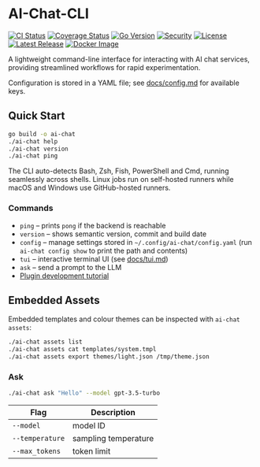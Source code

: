 # AI-Chat-CLI

[![CI Status](https://github.com/jalsarraf0/ai-chat-cli/actions/workflows/ci.yml/badge.svg)](https://github.com/jalsarraf0/ai-chat-cli/actions/workflows/ci.yml)
[![Coverage Status](https://img.shields.io/badge/coverage-92%25-brightgreen)](https://github.com/jalsarraf0/ai-chat-cli/actions/workflows/ci.yml)
[![Go Version](https://img.shields.io/badge/go-1.24.x-blue)](https://golang.org/dl/)
[![Security](https://img.shields.io/badge/security-scanned-brightgreen)](https://github.com/jalsarraf0/ai-chat-cli/actions/workflows/ci.yml)
[![License](https://img.shields.io/github/license/jalsarraf0/ai-chat-cli)](LICENSE)
[![Latest Release](https://img.shields.io/github/v/release/jalsarraf0/ai-chat-cli?label=release)](https://github.com/jalsarraf0/ai-chat-cli/releases/latest)
[![Docker Image](https://img.shields.io/badge/container-ghcr.io%2Fjalsarraf0%2Fai--chat--cli-blue)](https://github.com/jalsarraf0/ai-chat-cli/pkgs/container/ai-chat-cli)

A lightweight command-line interface for interacting with AI chat services, providing streamlined workflows for rapid experimentation.

Configuration is stored in a YAML file; see [docs/config.md](docs/config.md) for available keys.

## Quick Start

```bash
go build -o ai-chat
./ai-chat help
./ai-chat version
./ai-chat ping
```

The CLI auto-detects Bash, Zsh, Fish, PowerShell and Cmd, running seamlessly across shells. Linux jobs run on self-hosted runners while macOS and Windows use GitHub-hosted runners.

### Commands

- `ping` – prints `pong` if the backend is reachable
- `version` – shows semantic version, commit and build date
- `config` – manage settings stored in `~/.config/ai-chat/config.yaml` (run `ai-chat config show` to print the path and contents)
- `tui` – interactive terminal UI (see [docs/tui.md](docs/tui.md))
- `ask` – send a prompt to the LLM
- [Plugin development tutorial](docs/tutorials/plugin_dev.md)

## Embedded Assets

Embedded templates and colour themes can be inspected with `ai-chat assets`:

```bash
./ai-chat assets list
./ai-chat assets cat templates/system.tmpl
./ai-chat assets export themes/light.json /tmp/theme.json
```

### Ask

```bash
./ai-chat ask "Hello" --model gpt-3.5-turbo
```

| Flag | Description |
|------|-------------|
| `--model` | model ID |
| `--temperature` | sampling temperature |
| `--max_tokens` | token limit |
